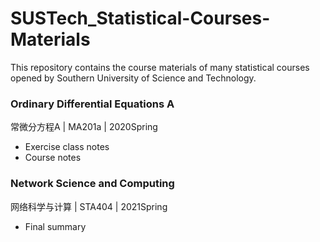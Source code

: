 # SUSTech_Statistical-Courses-Materials

This repository contains the course materials of many statistical courses opened by Southern University of Science and Technology.

### Ordinary Differential Equations A
常微分方程A | MA201a | 2020Spring
- Exercise class notes
- Course notes

### Network Science and Computing
网络科学与计算 | STA404 | 2021Spring
- Final summary
